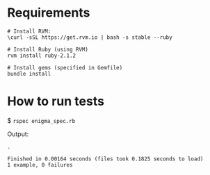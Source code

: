 # Requirements

```
# Install RVM:
\curl -sSL https://get.rvm.io | bash -s stable --ruby

# Install Ruby (using RVM)
rvm install ruby-2.1.2

# Install gems (specified in Gemfile)
bundle install
```

# How to run tests

$ `rspec enigma_spec.rb`

Output:
```
.

Finished in 0.00164 seconds (files took 0.1825 seconds to load)
1 example, 0 failures
```
